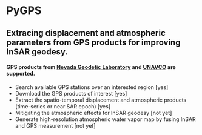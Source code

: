 # PyGPS
## Extracing displacement and atmospheric parameters from GPS products for improving InSAR geodesy.
#### GPS products from [Nevada Geodetic Laboratory](http://geodesy.unr.edu/) and [UNAVCO](https://www.unavco.org/) are supported.    

+ Search available GPS stations over an interested region [yes]
+ Download the GPS products of interest [yes]
+ Extract the spatio-temporal displacement and atmospheric products (time-series or near SAR epoch) [yes]
+ Mitigating the atmospheric effects for InSAR geodesy [not yet]
+ Generate high-resolution atmospheric water vapor map by fusing InSAR and GPS measurement [not yet]
